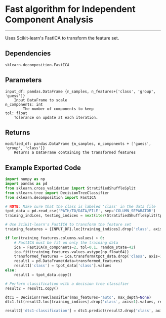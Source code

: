 # Fast algorithm for Independent Component Analysis
* * *

Uses Scikit-learn's FastICA to transform the feature set.

## Dependencies
    sklearn.decomposition.FastICA


Parameters
----------
    input_df: pandas.DataFrame {n_samples, n_features+['class', 'group', 'guess']}
        Input DataFrame to scale
    n_components: int
            The number of components to keep
    tol: float
        Tolerance on update at each iteration.

Returns
-------
    modified_df: pandas.DataFrame {n_samples, n_components + ['guess', 'group', 'class']}
        Returns a DataFrame containing the transformed features


Example Exported Code
---------------------

```Python
import numpy as np
import pandas as pd
from sklearn.cross_validation import StratifiedShuffleSplit
from sklearn.tree import DecisionTreeClassifier
from sklearn.decomposition import FastICA

# NOTE: Make sure that the class is labeled 'class' in the data file
tpot_data = pd.read_csv('PATH/TO/DATA/FILE', sep='COLUMN_SEPARATOR')
training_indices, testing_indices = next(iter(StratifiedShuffleSplit(tpot_data['class'].values, n_iter=1, train_size=0.75, test_size=0.25)))

# Use Scikit-learn's FastICA to transform the feature set
training_features = {INPUT_DF}.loc[training_indices].drop('class', axis=1)

if len(training_features.columns.values) > 0:
    # FastICA must be fit on only the training data
    ica = FastICA(n_components=2, tol=0.1, random_state=42)
    ica.fit(training_features.values.astype(np.float64))
    transformed_features = ica.transform(tpot_data.drop('class', axis=1).values.astype(np.float64))
    result1 = pd.DataFrame(data=transformed_features)
    result1['class'] = tpot_data['class'].values
else:
    result1 = tpot_data.copy()

# Perform classification with a decision tree classifier
result2 = result1.copy()

dtc1 = DecisionTreeClassifier(max_features='auto', max_depth=None)
dtc1.fit(result2.loc[training_indices].drop('class', axis=1).values, result2.loc[training_indices, 'class'].values)

result2['dtc1-classification'] = dtc1.predict(result2.drop('class', axis=1).values)

```
